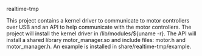 realtime-tmp

This project contains a kernel driver to communicate to motor 
controllers over USB and an API to help communicate with the motor 
controllers. The project will install the kernel driver in 
/lib/modules/${uname -r}. The API will install a shared library 
motor_manager.so and include files: motor.h and motor_manager.h. 
An example is installed in share/realtime-tmp/example.